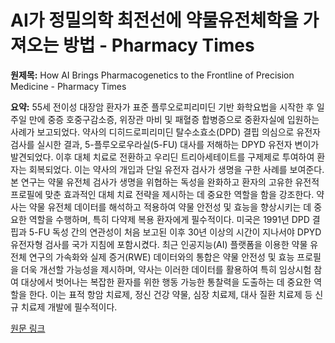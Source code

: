 # AI가 정밀의학 최전선에 약물유전체학을 가져오는 방법 - Pharmacy Times

**원제목:** How AI Brings Pharmacogenetics to the Frontline of Precision Medicine - Pharmacy Times

**요약:** 55세 전이성 대장암 환자가 표준 플루오로피리미딘 기반 화학요법을 시작한 후 일주일 만에 중증 호중구감소증, 위장관 마비 및 패혈증 합병증으로 중환자실에 입원하는 사례가 보고되었다.  약사의 디히드로피리미딘 탈수소효소(DPD) 결핍 의심으로 유전자 검사를 실시한 결과, 5-플루오로우라실(5-FU) 대사를 저해하는 DPYD 유전자 변이가 발견되었다.  이후  대체 치료로 전환하고 우리딘 트리아세테이트를 구제제로 투여하여 환자는 회복되었다. 이는 약사의 개입과 단일 유전자 검사가 생명을 구한 사례를 보여준다.  본 연구는 약물 유전체 검사가 생명을 위협하는 독성을 완화하고 환자의 고유한 유전적 프로필에 맞춘 효과적인 대체 치료 전략을 제시하는 데 중요한 역할을 함을 강조한다.  약사는 약물 유전체 데이터를 해석하고 적용하여 약물 안전성 및 효능을 향상시키는 데 중요한 역할을 수행하며, 특히 다약제 복용 환자에게 필수적이다.  미국은 1991년 DPD 결핍과 5-FU 독성 간의 연관성이 처음 보고된 이후 30년 이상의 시간이 지나서야 DPYD 유전자형 검사를 국가 지침에 포함시켰다.  최근 인공지능(AI) 플랫폼을 이용한 약물 유전체 연구의 가속화와 실제 증거(RWE) 데이터와의 통합은 약물 안전성 및 효능 프로필을 더욱 개선할 가능성을 제시하며, 약사는 이러한 데이터를 활용하여 특히 임상시험 참여 대상에서 벗어나는 복잡한 환자를 위한  행동 가능한 통찰력을 도출하는 데 중요한 역할을 한다.  이는 표적 항암 치료제, 정신 건강 약물, 심장 치료제, 대사 질환 치료제 등 신규 치료제 개발에 필수적이다.

[원문 링크](https://www.pharmacytimes.com/view/how-ai-brings-pharmacogenetics-to-the-frontline-of-precision-medicine)
